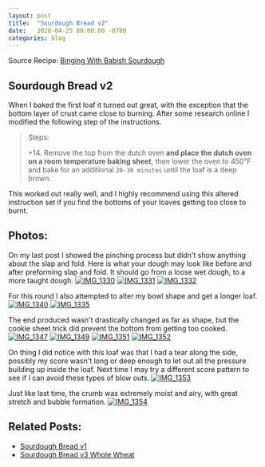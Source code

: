 ```yaml
---
layout: post
title:  "Sourdough Bread v2"
date:   2020-04-25 00:00:00 -0700
categories: blog
---
```


Source Recipe: [Binging With Babish Sourdough](https://basicswithbabish.co/basicsepisodes/sourdough-bread)

Sourdough Bread v2
-
When I baked the first loaf it turned out great, with the exception that the bottom layer of crust came close to burning.
After some research online I modified the following step of the instructions.


> Steps:
>
> +14. Remove the top from the dutch oven **and place the dutch oven on a room temperature baking sheet**, then lower the oven 
to 450℉ and bake for an additional `20-30 minutes` until the loaf is a deep brown.


This worked out really well, and I highly recommend using this altered instruction set if you find the bottoms of your loaves
getting too close to burnt. 


Photos:
-
On my last post I showed the pinching process but didn't show anything about the slap and fold. Here is what your dough
may look like before and after preforming slap and fold. It should go from a loose wet dough, to a more taught dough.
<a data-flickr-embed="true" href="https://www.flickr.com/photos/188265593@N07/49852517866/in/datetaken/" title="IMG_1330"><img src="https://live.staticflickr.com/65535/49852517866_a775380fa7_c.jpg" alt="IMG_1330"></a><script async src="//embedr.flickr.com/assets/client-code.js" charset="utf-8"></script>
<a data-flickr-embed="true" href="https://www.flickr.com/photos/188265593@N07/49851971658/in/datetaken-public/" title="IMG_1331"><img src="https://live.staticflickr.com/31337/49851971658_52ed729ba0_c.jpg"  alt="IMG_1331"></a><script async src="//embedr.flickr.com/assets/client-code.js" charset="utf-8"></script>
<a data-flickr-embed="true" href="https://www.flickr.com/photos/188265593@N07/49852517611/in/datetaken/" title="IMG_1332"><img src="https://live.staticflickr.com/65535/49852517611_27262475e0_c.jpg" alt="IMG_1332"></a><script async src="//embedr.flickr.com/assets/client-code.js" charset="utf-8"></script>

For this round I also attempted to alter my bowl shape and get a longer loaf.
<a data-flickr-embed="true" href="https://www.flickr.com/photos/188265593@N07/49852815082/in/datetaken/" title="IMG_1340"><img src="https://live.staticflickr.com/65535/49852815082_202e8b4cef_c.jpg"  alt="IMG_1340"></a><script async src="//embedr.flickr.com/assets/client-code.js" charset="utf-8"></script>
<a data-flickr-embed="true" href="https://www.flickr.com/photos/188265593@N07/49852517496/in/datetaken/" title="IMG_1335"><img src="https://live.staticflickr.com/65535/49852517496_a32d8c2c41_c.jpg" alt="IMG_1335"></a><script async src="//embedr.flickr.com/assets/client-code.js" charset="utf-8"></script>

The end produced wasn't drastically changed as far as shape, but the cookie sheet trick did prevent the bottom from getting 
too cooked. 
<a data-flickr-embed="true" href="https://www.flickr.com/photos/188265593@N07/49852509296/in/datetaken/" title="IMG_1347"><img src="https://live.staticflickr.com/65535/49852509296_b7a1d594f3_c.jpg" alt="IMG_1347"></a><script async src="//embedr.flickr.com/assets/client-code.js" charset="utf-8"></script>
<a data-flickr-embed="true" href="https://www.flickr.com/photos/188265593@N07/49852516066/in/datetaken/" title="IMG_1349"><img src="https://live.staticflickr.com/65535/49852516066_da8e2870e4_c.jpg" alt="IMG_1349"></a><script async src="//embedr.flickr.com/assets/client-code.js" charset="utf-8"></script>
<a data-flickr-embed="true" href="https://www.flickr.com/photos/188265593@N07/49852807352/in/datetaken/" title="IMG_1351"><img src="https://live.staticflickr.com/65535/49852807352_e2a48fda6f_c.jpg" alt="IMG_1351"></a><script async src="//embedr.flickr.com/assets/client-code.js" charset="utf-8"></script>
<a data-flickr-embed="true" href="https://www.flickr.com/photos/188265593@N07/49852515631/in/datetaken/" title="IMG_1352"><img src="https://live.staticflickr.com/65535/49852515631_f3e28b2d43_c.jpg" alt="IMG_1352"></a><script async src="//embedr.flickr.com/assets/client-code.js" charset="utf-8"></script>

On thing I did notice with this loaf was that I had a tear along the side, possibly my score wasn't long or deep enough 
to let out all the pressure building up inside the loaf. Next time I may try a different score pattern to see if I can 
avoid these types of blow outs. 
<a data-flickr-embed="true" href="https://www.flickr.com/photos/188265593@N07/49852515351/in/datetaken/" title="IMG_1353"><img src="https://live.staticflickr.com/65535/49852515351_d2b25da64e_c.jpg" alt="IMG_1353"></a><script async src="//embedr.flickr.com/assets/client-code.js" charset="utf-8"></script>

Just like last time, the crumb was extremely moist and airy, with great stretch and bubble formation.
<a data-flickr-embed="true" href="https://www.flickr.com/photos/188265593@N07/49852813507/in/datetaken/" title="IMG_1354"><img src="https://live.staticflickr.com/65535/49852813507_284e433098_c.jpg" alt="IMG_1354"></a><script async src="//embedr.flickr.com/assets/client-code.js" charset="utf-8"></script>

Related Posts:
-
- [Sourdough Bread v1](/blog/2020/04/18/Sourdogh-Bread-v1.html)
- [Sourdough Bread v3 Whole Wheat](/blog/2020/05/09/Sourdogh-Bread-v3-Whole-Wheat.html)